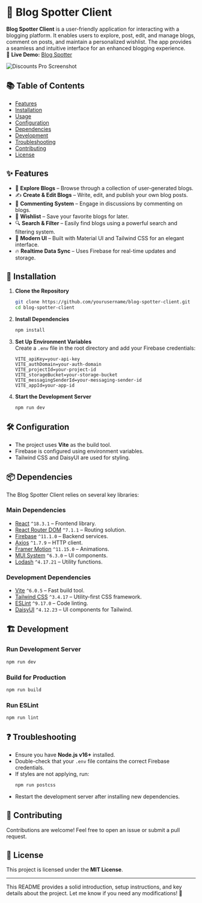 
# 📖 Blog Spotter Client  

**Blog Spotter Client** is a user-friendly application for interacting with a blogging platform. It enables users to explore, post, edit, and manage blogs, comment on posts, and maintain a personalized wishlist. The app provides a seamless and intuitive interface for an enhanced blogging experience.  
🔗 **Live Demo:** [Blog Spotter](https://blog-spotter.web.app/)  

![Discounts Pro Screenshot](https://i.ibb.co.com/Y7dJQHFj/Screenshot-171.png)   

## 📚 Table of Contents  
- [Features](#features)  
- [Installation](#installation)  
- [Usage](#usage)  
- [Configuration](#configuration)  
- [Dependencies](#dependencies)  
- [Development](#development)  
- [Troubleshooting](#troubleshooting)  
- [Contributing](#contributing)  
- [License](#license)  

## ✨ Features  
- 📌 **Explore Blogs** – Browse through a collection of user-generated blogs.  
- ✍ **Create & Edit Blogs** – Write, edit, and publish your own blog posts.  
- 💬 **Commenting System** – Engage in discussions by commenting on blogs.  
- 📌 **Wishlist** – Save your favorite blogs for later.  
- 🔍 **Search & Filter** – Easily find blogs using a powerful search and filtering system.  
- 🎨 **Modern UI** – Built with Material UI and Tailwind CSS for an elegant interface.  
- 🔥 **Realtime Data Sync** – Uses Firebase for real-time updates and storage.  

## 🚀 Installation  

1. **Clone the Repository**  
   ```bash
   git clone https://github.com/yourusername/blog-spotter-client.git
   cd blog-spotter-client
   ```  

2. **Install Dependencies**  
   ```bash
   npm install
   ```  

3. **Set Up Environment Variables**  
   Create a `.env` file in the root directory and add your Firebase credentials:  
   ```env
   VITE_apiKey=your-api-key
   VITE_authDomain=your-auth-domain
   VITE_projectId=your-project-id
   VITE_storageBucket=your-storage-bucket
   VITE_messagingSenderId=your-messaging-sender-id
   VITE_appId=your-app-id
   ```

4. **Start the Development Server**  
   ```bash
   npm run dev
   ```  

## 🛠 Configuration  
- The project uses **Vite** as the build tool.  
- Firebase is configured using environment variables.  
- Tailwind CSS and DaisyUI are used for styling.  

## 📦 Dependencies  
The Blog Spotter Client relies on several key libraries:  

### **Main Dependencies**  
- [React](https://react.dev/) `^18.3.1` – Frontend library.  
- [React Router DOM](https://reactrouter.com/) `^7.1.1` – Routing solution.  
- [Firebase](https://firebase.google.com/) `^11.1.0` – Backend services.  
- [Axios](https://axios-http.com/) `^1.7.9` – HTTP client.  
- [Framer Motion](https://www.framer.com/motion/) `^11.15.0` – Animations.  
- [MUI System](https://mui.com/system/) `^6.3.0` – UI components.  
- [Lodash](https://lodash.com/) `^4.17.21` – Utility functions.  

### **Development Dependencies**  
- [Vite](https://vitejs.dev/) `^6.0.5` – Fast build tool.  
- [Tailwind CSS](https://tailwindcss.com/) `^3.4.17` – Utility-first CSS framework.  
- [ESLint](https://eslint.org/) `^9.17.0` – Code linting.  
- [DaisyUI](https://daisyui.com/) `^4.12.23` – UI components for Tailwind.  

## 🏗 Development  

### **Run Development Server**  
```bash
npm run dev
```  

### **Build for Production**  
```bash
npm run build
```  

### **Run ESLint**  
```bash
npm run lint
```  

## ❓ Troubleshooting  
- Ensure you have **Node.js v16+** installed.  
- Double-check that your `.env` file contains the correct Firebase credentials.  
- If styles are not applying, run:  
  ```bash
  npm run postcss
  ```  
- Restart the development server after installing new dependencies.  

## 🤝 Contributing  
Contributions are welcome! Feel free to open an issue or submit a pull request.  

## 📜 License  
This project is licensed under the **MIT License**.  

---

This README provides a solid introduction, setup instructions, and key details about the project. Let me know if you need any modifications! 🚀
